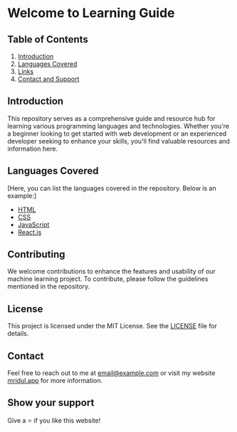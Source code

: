 # Welcome to Learning Guide


## Table of Contents

1. [Introduction](#introduction)
2. [Languages Covered](#languages-covered)
4. [Links](#links)
5. [Contact and Support](#contact)

## Introduction

This repository serves as a comprehensive guide and resource hub for learning various programming languages and technologies. Whether you're a beginner looking to get started with web development or an experienced developer seeking to enhance your skills, you'll find valuable resources and information here.

## Languages Covered

[Here, you can list the languages covered in the repository. Below is an example:]

- [HTML](HTML.md)
- [CSS](CSS.md)
- [JavaScript](JavaScript.md)
- [React.js](React.md)

## Contributing

We welcome contributions to enhance the features and usability of our machine learning project. To contribute, please follow the guidelines mentioned in the repository.

## License

This project is licensed under the MIT License. See the [LICENSE](LICENSE) file for details.

## Contact

Feel free to reach out to me at [email@example.com](mailto:mridulmkumar07@gmail.com) or visit my website <a href="https://mridul0703.vercel.app/" target="_blank">mridul.app</a> for more information.

## Show your support

Give a ⭐ if you like this website!

